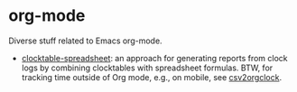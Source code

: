 org-mode
========

Diverse stuff related to Emacs org-mode.

* [clocktable-spreadsheet](clocktable-spreadsheet): an approach for generating reports from clock logs by combining clocktables with spreadsheet formulas.  BTW, for tracking time outside of Org mode, e.g., on mobile, see [csv2orgclock](https://github.com/clange/csv2orgclock).
